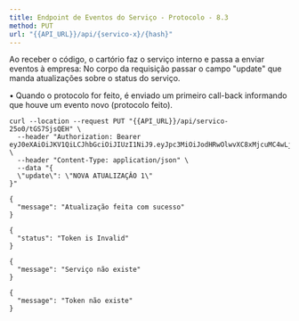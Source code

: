 ```yaml
---
title: Endpoint de Eventos do Serviço - Protocolo - 8.3
method: PUT
url: "{{API_URL}}/api/{servico-x}/{hash}"
---
```



Ao receber o código, o cartório faz o serviço interno e passa a enviar eventos à empresa:
No corpo da requisição passar o campo "update" que manda atualizações sobre o status do serviço.

• Quando o protocolo for feito, é enviado um primeiro call-back informando que houve um evento novo (protocolo feito). 



```request:cURL
curl --location --request PUT "{{API_URL}}/api/servico-25o0/tGS7SjsQEH" \
  --header "Authorization: Bearer eyJ0eXAiOiJKV1QiLCJhbGciOiJIUzI1NiJ9.eyJpc3MiOiJodHRwOlwvXC8xMjcuMC4wLjE6ODAwMFwvYXBpXC9hdXRlbnRpY2FjYW8iLCJpYXQiOjE1OTEzNzM1NjYsImV4cCI6MTU5MTM3NzE2NiwibmJmIjoxNTkxMzczNTY2LCJqdGkiOiIxSHF3SjRXaW54UjFOdHF1Iiwic3ViIjoiNjgyNjI5YWEtZWM1OS00NTg0LWI3NDgtZjQzNWFmOGQzZjE4IiwicHJ2IjoiYzAxMGM4OGUxMWY0MWM0Njc5YTNmMzVlMmQwYWQ3YTVlOWFiOWNkMCJ9.I6Jnbww9hy8Nhrc7IyK5Z37dxZGxdpKKRIwq6s5r5yE" \
  --header "Content-Type: application/json" \
  --data "{
  \"update\": \"NOVA ATUALIZAÇÂO 1\"
}"
```


```response:200
{
  "message": "Atualização feita com sucesso"
}

```


```response:401
{
  "status": "Token is Invalid"
}

```


```response:404
{
  "message": "Serviço não existe"
}

```


```response:404
{
  "message": "Token não existe"
}

```
